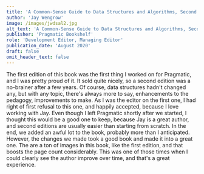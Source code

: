 ```yaml
---
title: 'A Common-Sense Guide to Data Structures and Algorithms, Second Edition'
author: 'Jay Wengrow'
image: /images/jwdsal2.jpg
alt_text: 'A Common-Sense Guide to Data Structures and Algorithms, Second Edition by Jay Wengrow'
publisher: 'Pragmatic Bookshelf'
role: 'Development Editor, Managing Editor'
publication_date: 'August 2020'
draft: false
omit_header_text: false
---
```


The first edition of this book was the first thing I worked on for Pragmatic, and I was pretty proud of it. It sold quite nicely, so a second edition was a no-brainer after a few years. Of course, data structures hadn't changed any, but with any topic, there's always more to say, enhancements to the pedagogy, improvements to make. As I was the editor on the first one, I had right of first refusal to this one, and happily accepted, because I love working with Jay. Even though I left Pragmatic shortly after we started, I thought this would be a good one to keep, because Jay is a great author, and second editions are usually easier than starting from scratch. In the end, we added an awful lot to the book, probably more than I anticipated. However, the changes we made took a good book and made it into a great one. The are a ton of images in this book, like the first edition, and that boosts the page count considerably. This was one of those times when I could clearly see the author improve over time, and that's a great experience.